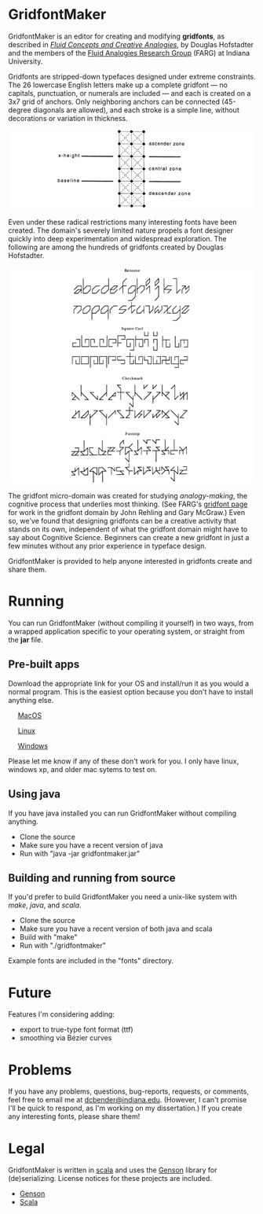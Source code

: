 # GridfontMaker

GridfontMaker is an editor for creating and modifying **gridfonts**, as
described in [*Fluid Concepts and Creative Analogies*](https://en.wikipedia.org/wiki/Fluid_Concepts_and_Creative_Analogies), 
by Douglas Hofstadter and the members of the [Fluid Analogies Research
Group](http://cogsci.indiana.edu) 
(FARG) at Indiana University.

Gridfonts are stripped-down typefaces designed under extreme
constraints. The 26 lowercase English letters make up a complete gridfont
&mdash; no
capitals, punctuation, or numerals are included &mdash;
and each is created on a 3x7 grid of anchors. Only neighboring anchors can be
connected (45-degree diagonals are allowed), and each stroke is a simple line, without
decorations or variation in thickness. 

![Image explaining gridfont domain](/images/gridfont-defn.png)

Even under these radical
restrictions many interesting fonts have been created. The domain's severely limited nature
propels a font designer quickly into deep experimentation and widespread exploration.
The following are among the hundreds of gridfonts created by Douglas Hofstadter.

![Sampling of gridfonts](/images/benzene-etc.png)

The gridfont micro-domain was created for studying *analogy-making*, the cognitive process
that underlies most thinking. (See FARG's [gridfont page](http://cogsci.indiana.edu/gridfonts.html) for work in the gridfont domain by John 
Rehling and Gary McGraw.) Even so, we've found that designing gridfonts can be a
creative activity that stands on its own, independent of what the gridfont domain might 
have to say about Cognitive Science. Beginners can create a 
new gridfont in just a few minutes without any prior experience in typeface 
design.

GridfontMaker is provided to
help anyone interested in gridfonts create and share them.

# Running

You can run GridfontMaker (without compiling it yourself) in two ways,
from a wrapped application
specific to your operating system, or straight from the **jar** file.

## Pre-built apps

Download the appropriate link for your OS and install/run it as you
would a normal program. This is the easiest option because you don't have to
install anything else.

&nbsp;&nbsp;&nbsp;&nbsp; [MacOS](/dist/GridfontMaker-macos64-offline.dmg)

&nbsp;&nbsp;&nbsp;&nbsp; [Linux](/dist/GridfontMaker-linux64-offline.tar)

&nbsp;&nbsp;&nbsp;&nbsp; [Windows](/dist/GridfontMaker-windows64-offline.exe)

Please let me know if any of these don't work for you. I only have linux,
windows xp, and older mac sytems to test on.

## Using java

If you have java installed you can run GridfontMaker without compiling
anything.

* Clone the source
* Make sure you have a recent version of java
* Run with "java -jar gridfontmaker.jar"

## Building and running from source

If you'd prefer to build GridfontMaker you need a unix-like system with
*make*, *java*, and *scala*.

* Clone the source
* Make sure you have a recent version of both java and scala
* Build with "make"
* Run with "./gridfontmaker"

Example fonts are included in the "fonts" directory.

# Future

Features I'm considering adding:

* export to true-type font format (ttf)
* smoothing via B&eacute;zier curves

# Problems

If you have any problems, questions, bug-reports, requests, or comments, feel free to email me at
dcbender@indiana.edu. (However, I can't promise I'll be quick to respond, as
I'm working on my dissertation.) If you create any interesting fonts, please
share them!

# Legal

GridfontMaker is written in [scala](http://www.scala-lang.org) and uses the [Genson](http://owlike.github.io/genson/)
library for (de)serializing. License notices for these projects are included.
* [Genson](https://raw.githubusercontent.com/benderdave/gridfontmaker/master/GENSON_LICENSE)
* [Scala](https://raw.githubusercontent.com/benderdave/gridfontmaker/master/SCALA_LICENSE)
